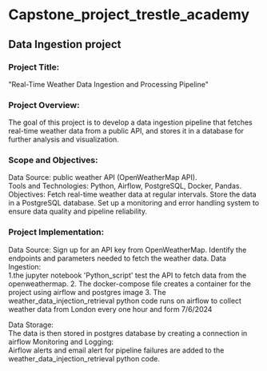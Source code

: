 # Capstone_project_trestle_academy
## Data Ingestion project
### Project Title:
"Real-Time Weather Data Ingestion and Processing Pipeline"

### Project Overview:
The goal of this project is to develop a data ingestion pipeline that fetches real-time weather data from a public API, and stores it in a database for further analysis and visualization.

### Scope and Objectives:
Data Source:  public weather API (OpenWeatherMap API).<br>
Tools and Technologies: Python, Airflow, PostgreSQL, Docker, Pandas.<br>
Objectives:
Fetch real-time weather data at regular intervals.
Store the data in a PostgreSQL database.
Set up a monitoring and error handling system to ensure data quality and pipeline reliability.

### Project Implementation:
Data Source:
Sign up for an API key from OpenWeatherMap.
Identify the endpoints and parameters needed to fetch the weather data.
Data Ingestion:<br>
1.the jupyter notebook 'Python_script' test the API to fetch data from the openweathermap.
2. The docker-compose file creates a container for the project using airflow and postgres image
3. The weather_data_injection_retrieval python code runs on airflow to collect weather data from London every one hour and form 7/6/2024<br>

Data Storage:<br>
The data is then stored in postgres database by creating a connection in airflow
Monitoring and Logging:<br>
Airflow alerts and email alert for pipeline failures are added to the weather_data_injection_retrieval python code.
